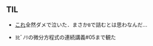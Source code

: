 ## TIL

* [これ](https://atcoder.jp/contests/tokiomarine2020)全然ダメで泣いた．まさか`B`で詰むとは思わなんだ...

* ﾖﾋﾞﾉﾘの微分方程式の連続講義#05まで観た